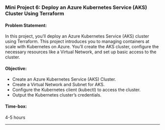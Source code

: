 ### Mini Project 6: Deploy an Azure Kubernetes Service (AKS) Cluster Using Terraform

#### **Problem Statement:**
In this project, you’ll deploy an Azure Kubernetes Service (AKS) cluster using Terraform. This project introduces you to managing containers at scale with Kubernetes on Azure. You’ll create the AKS cluster, configure the necessary resources like a Virtual Network, and set up basic access to the cluster.

#### **Objective:**
- Create an Azure Kubernetes Service (AKS) Cluster.
- Create a Virtual Network and Subnet for AKS.
- Configure the Kubernetes client (kubectl) to access the cluster.
- Output the Kubernetes cluster’s credentials.

#### **Time-box:**
4-5 hours

---
